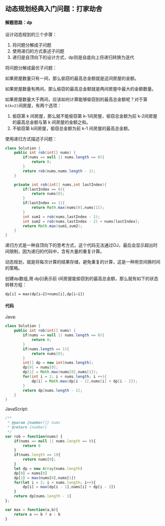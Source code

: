 ## 动态规划经典入门问题：打家劫舍

#### 解题思路：dp

设计动态规划的三个步骤：

1. 将问题分解成子问题
2. 使用递归的方式表述子问题
3. 递归是自顶向下的设计方式，dp则是自底向上将递归转换为迭代



将问题分解成最优子问题：

如果房屋数量只有一间，那么偷窃的最高总金额就是这间房屋的金额。

如果房屋数量有两间，那么偷窃的最高总金额就是两间房屋中最大的金额数量。

如果房屋数量大于两间，应该如何计算能够偷窃到的最高总金额呢？对于第 `k(k>2)`间房屋，有两个选项：

1. 偷窃第 k 间房屋，那么就不能偷窃第 k-1间房屋，偷窃总金额为前 k-2间房屋的最高总金额与第 k 间房屋的金额之和。
2. 不偷窃第 k间房屋，偷窃总金额为前 k-1 间房屋的最高总金额。



使用递归方式描述子问题：

```java
class Solution {
    public int rob(int[] nums) {
        if(nums == null || nums.length == 0){
            return 0;
        }
        return rob(nums,nums.length - 1);
    }

    private int rob(int[] nums,int lastIndex){
        if(lastIndex == 0){
            return nums[0];
        }
        if(lastIndex == 1){
            return Math.max(nums[0],nums[1]);
        }
        int sum1 = rob(nums,lastIndex - 1);
        int sum2 = rob(nums,lastIndex - 2) + nums[lastIndex];
        return Math.max(sum1,sum2);
    }
}
```

递归方式是一种自顶向下的思考方式，这个代码无法通过OJ，最后会显示超出时间限制，因为递归的代码中，含有大量的重复计算。

动态规划，就是将每次计算的结果存储，避免重复的计算，这是一种用空间换时间的策略。

创建dp数组,用 dp[i]表示前 i间房屋能偷窃到的最高总金额，那么就有如下的状态转移方程：

```
dp[i] = max(dp[i−2]+nums[i],dp[i−1])
```

#### 代码

Java:

```java
class Solution {
    public int rob(int[] nums) {
        if(nums == null || nums.length == 0){
            return 0;
        }
        if(nums.length == 1){
            return nums[0];
        }
        int[] dp = new int[nums.length];
        dp[0] = nums[0];
        dp[1] = Math.max(nums[0],nums[1]);
        for(int i = 2; i < nums.length; i ++){
            dp[i] = Math.max(dp[i - 1],nums[i] + dp[i - 2]);
        }
        return dp[nums.length - 1];
    }
}
```

JavaScript:

```javascript
/**
 * @param {number[]} nums
 * @return {number}
 */
var rob = function(nums) {
    if(nums == null || nums.length == 0){
        return 0
    }
    if(nums.length == 1){
        return nums[0];
    }
    let dp = new Array(nums.length)
    dp[0] = nums[0]
    dp[1] = max(nums[0],nums[1])
    for(let i = 2; i < nums.length; i++){
        dp[i] = max(dp[i - 1],nums[i] + dp[i - 2])
    }
    return dp[nums.length - 1]
};

var max = function(a,b){
    return a >= b ? a : b
}
```



